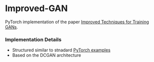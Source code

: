 # Improved-GAN

PyTorch implementation of the paper [Improved Techniques for Training GANs](https://arxiv.org/pdf/1606.03498.pdf).

### Implementation Details
- Structured similar to stnadard [PyTorch examples](https://github.com/pytorch/examples)
- Based on the DCGAN architecture
